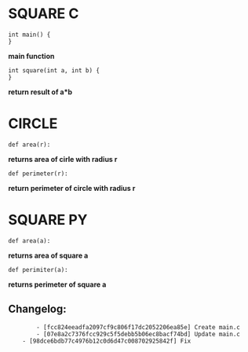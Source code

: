 # SQUARE C

```
int main() {
}
```

 **main function**


```
int square(int a, int b) {
}
```

 **return result of a*b**


# CIRCLE

```
def area(r):
```

 **returns area of cirle with radius r**

```
def perimeter(r):
```

 **return perimeter of circle with radius r**


# SQUARE PY

```
def area(a):
```

 **returns area of square a**

```
def perimiter(a):
```

**returns perimeter of square a**


## Changelog:


```
        - [fcc824eeadfa2097cf9c806f17dc2052206ea85e] Create main.c
        - [07e8a2c7376fcc929c5f5debb5b06ec8bacf74bd] Update main.c
	- [98dce6bdb77c4976b12c0d6d47c008702925842f] Fix
```
